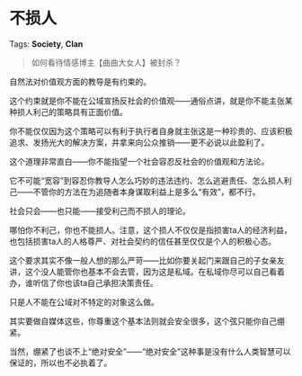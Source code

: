 # 不损人

Tags: **Society**, **Clan**

> 如何看待情感博主【曲曲大女人】被封杀？



自然法对价值观方面的教导是有约束的。

这个约束就是你不能在公域宣扬反社会的价值观——通俗点讲，就是你不能主张某种损人利己的策略具有正面价值。

你不能仅仅因为这个策略可以有利于执行者自身就主张这是一种珍贵的、应该积极追求、发扬光大的解决方案，并拿来向公众推销——更不必说以此盈利了。

这个道理非常直白——你不能指望一个社会容忍反社会的价值观和方法论。

它不可能“宽容”到容忍你教导人怎么巧妙的违法违约、怎么逃避责任、怎么损人利己——不管你的方法在为追随者本身谋取利益上是多么“有效”，都不行。

社会只会——也只能——接受利己而不损人的理论。

哪怕你不利己，你也不能损人。注意，这个损人不仅仅是指损害ta人的经济利益，也包括损害ta人的人格尊严、对社会契约的信任甚至仅仅是个人的积极心态。

这个要求其实不像一般人想的那么严苛——比如你要关起门来跟自己的子女亲友讲，这个没人能管你也基本不会去管，因为这是私域。在私域你尽可以自己看着办，谁听信了你也该ta自己承担决策责任。

只是人不能在公域对不特定的对象这么做。

其实要做自媒体这些，你尊重这个基本法则就会安全很多，这个弦只能你自己绷紧。

当然，绷紧了也谈不上“绝对安全”——“绝对安全”这种事是没有什么人类智慧可以保证的，所以也不必执着了。



